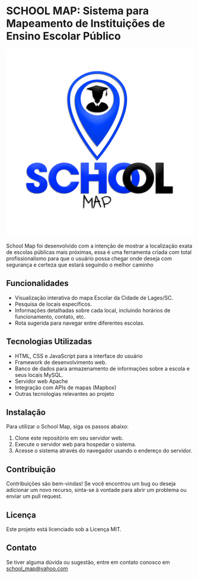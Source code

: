 # SCHOOL MAP: Sistema para Mapeamento de Instituições de Ensino Escolar Público

![School Map Logo](https://github.com/Tiago0liveira/School-Map/blob/master/img/school_map.jpeg)

School Map foi desenvolvido com a intenção de mostrar a localização exata de escolas públicas mais próximas, essa é uma ferramenta criada com total profissionalismo para que o usuário possa chegar onde deseja com segurança e certeza que estará seguindo o melhor caminho

## Funcionalidades

- Visualização interativa do mapa Escolar da Cidade de Lages/SC.
- Pesquisa de locais específicos.
- Informações detalhadas sobre cada local, incluindo horários de funcionamento, contato, etc.
- Rota sugerida para navegar entre diferentes escolas.

## Tecnologias Utilizadas

- HTML, CSS e JavaScript para a interface do usuário
- Framework de desenvolvimento web.
- Banco de dados para armazenamento de informações sobre a escola e seus locais MySQL.
- Servidor web Apache
- Integração com APIs de mapas (Mapbox)
- Outras tecnologias relevantes ao projeto

## Instalação

Para utilizar o School Map, siga os passos abaixo:

1. Clone este repositório em seu servidor web.
2. Execute o servidor web para hospedar o sistema.
3. Acesse o sistema através do navegador usando o endereço do servidor.

## Contribuição

Contribuições são bem-vindas! Se você encontrou um bug ou deseja adicionar um novo recurso, sinta-se à vontade para abrir um problema ou enviar um pull request.

## Licença

Este projeto está licenciado sob a Licença MIT.

## Contato

Se tiver alguma dúvida ou sugestão, entre em contato conosco em school_map@yahoo.com

